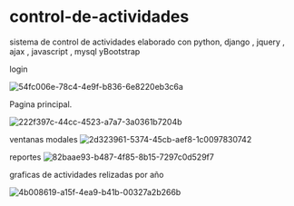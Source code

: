 # control-de-actividades
sistema de control de actividades elaborado con python, django , jquery , ajax , javascript , mysql  yBootstrap


login

![54fc006e-78c4-4e9f-b836-6e8220eb3c6a](https://user-images.githubusercontent.com/49767887/165641859-0c94db64-9d87-4d39-afa6-4b8d8ff40014.jpg)

Pagina principal.

![222f397c-44cc-4523-a7a7-3a0361b7204b](https://user-images.githubusercontent.com/49767887/165642332-edeca853-4183-489e-8dbf-a678b75505c7.jpg)

ventanas modales
![2d323961-5374-45cb-aef8-1c0097830742](https://user-images.githubusercontent.com/49767887/165641891-7f373865-7f61-4529-bd77-12d7baa52f2b.jpg)


reportes
![82baae93-b487-4f85-8b15-7297c0d529f7](https://user-images.githubusercontent.com/49767887/165641927-dd9a1de8-6f09-46ca-91c9-34fdfc1a0245.jpg)

graficas de actividades relizadas por año

![4b008619-a15f-4ea9-b41b-00327a2b266b](https://user-images.githubusercontent.com/49767887/165641980-8216c316-ace6-46a4-acab-4ab25d5818fb.jpg)

